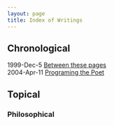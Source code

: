 ```yaml
---
layout: page
title: Index of Writings
---
```


## Chronological

1999-Dec-5 [Between these pages](1999-12-5-between-these-pages)<br>
2004-Apr-11 [Programing the Poet](2004-04-11-programing-the-poet)<br>

## Topical

### Philosophical
